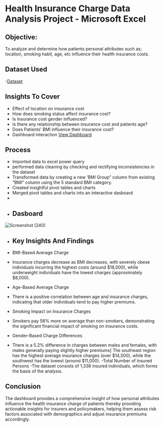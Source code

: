 # Health Insurance Charge Data Analysis Project - Microsoft Excel

## Objective:

To analyze and determine how patients personal attributes such as; location, smoking habit, age, etc  influence their health insurance costs.
## Dataset Used
-<a href="https://github.com/ahanspaschal/Excel-Data-Analysis-Project/blob/main/insurance.csv">Dataset</a>
## Insights To Cover 

- Effect of location on insurance cost
- How does smoking status affect insurance cost?
- Is insurance cost gender influenced?
- Is there any relationship between insurance cost and patients age?
- Does Patients’ BMI influence their insurance cost?
- Dashboard interaction 
<a href="https://github.com/ahanspaschal/Excel-Data-Analysis-Project/blob/main/Insurance%2520charge%2520dashboard%20(version%201).xlsb">View Dashboard</a>
## Process

- Imported data to excel power query
- performed data cleaning by checking and rectifying inconsistencies in the dataset
- Transformed data by creating a new ‘BMI Group” column from existing “BMI” column using the 5 standard BMI category. 
- Created insightful pivot tables and charts 
- Merged pivot tables and charts into an interactive dasboard
- 
- ## Dasboard
![Screenshot (240)](https://github.com/user-attachments/assets/6b699f72-2c8f-4fda-8420-b2fcbf53d38e)


- ## Key Insights And Findings

- BMI-Based Average Charge
- Insurance charges decrease as BMI decreases, with severely obese individuals incurring the highest costs (around $18,000), while underweight individuals have the lowest charges (approximately $8,000).
- Age-Based Average Charge
- There is a positive correlation between age and insurance charges, indicating that older individuals tend to pay higher premiums.
- Smoking Impact on Insurance Charges
- Smokers pay 58% more on average than non-smokers, demonstrating the significant financial impact of smoking on insurance costs.
- Gender-Based Charge Differences
- There is a 5.2% difference in charges between males and females, with males generally paying slightly higher premiums\] The southeast region has the highest average insurance charges (over $14,500), while the southwest has the lowest (around $11,000).
-Total Number of Insured Persons
-The dataset consists of 1,338 insured individuals, which forms the basis of the analysis.

## Conclusion

The dashboard provides a comprehensive insight of how personal attributes influence the health insurance charge of patients thereby providing actionable insights for insurers and policymakers, 
helping them assess risk factors associated with demographics and adjust insurance premiums accordingly.
